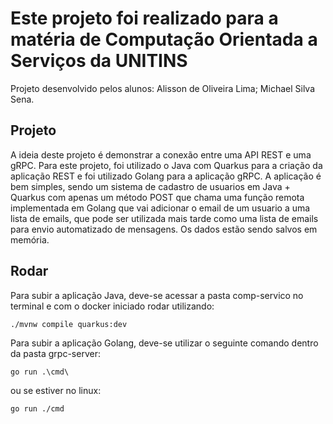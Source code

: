 # Este projeto foi realizado para a matéria de Computação Orientada a Serviços da UNITINS

Projeto desenvolvido pelos alunos: Alisson de Oliveira Lima; Michael Silva Sena.

## Projeto

A ideia deste projeto é demonstrar a conexão entre uma API REST e uma gRPC. Para este projeto, foi utilizado o Java com Quarkus para a criação da aplicação REST e foi utilizado Golang para a aplicação gRPC. A aplicação é bem simples, sendo um sistema de cadastro de usuarios em Java + Quarkus com apenas um método POST que chama uma função remota implementada em Golang que vai adicionar o email de um usuario a uma lista de emails, que pode ser utilizada mais tarde como uma lista de emails para envio automatizado de mensagens. Os dados estão sendo salvos em memória.

## Rodar

Para subir a aplicação Java, deve-se acessar a pasta comp-servico no terminal e com o docker iniciado rodar utilizando:
```
./mvnw compile quarkus:dev
```

Para subir a aplicação Golang, deve-se utilizar o seguinte comando dentro da pasta grpc-server:
```
go run .\cmd\
```
ou se estiver no linux:
```
go run ./cmd
```
